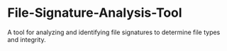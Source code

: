 # File-Signature-Analysis-Tool
A tool for analyzing and identifying file signatures to determine file types and integrity.
